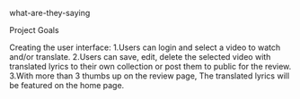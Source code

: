 what-are-they-saying

Project Goals

Creating the user interface:
1.Users can login and select a video to watch and/or translate.
2.Users can save, edit, delete the selected video with translated lyrics to their own collection or post them to public for the review.
3.With more than 3  thumbs up on the review page, The translated lyrics will be featured on the home page.
